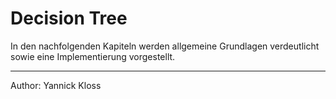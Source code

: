 # Decision Tree

In den nachfolgenden Kapiteln werden allgemeine Grundlagen verdeutlicht sowie eine Implementierung vorgestellt.

___
Author: Yannick Kloss
